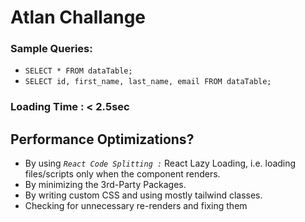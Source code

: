 # Atlan Challange

### Sample Queries:
+ ```SELECT * FROM dataTable;```
+ ```SELECT id, first_name, last_name, email FROM dataTable;```


### Loading Time : < 2.5sec

## Performance Optimizations?
- By using *`React Code Splitting :`* React Lazy Loading, i.e. loading files/scripts only when the component renders.
- By minimizing the 3rd-Party Packages.
- By writing custom CSS and using mostly tailwind classes.
- Checking for unnecessary re-renders and fixing them
  